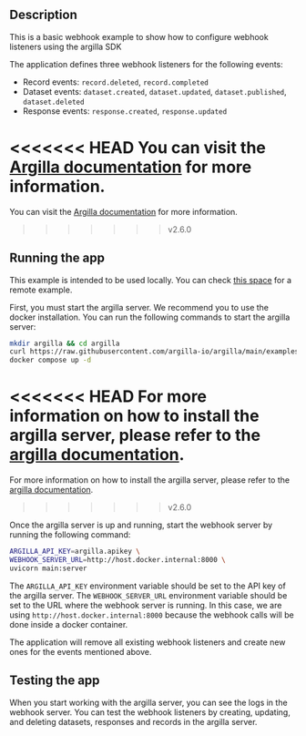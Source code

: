 ## Description

This is a basic webhook example to show how to configure webhook listeners using the argilla SDK

The application defines three webhook listeners for the following events:

- Record events: `record.deleted`, `record.completed`
- Dataset events: `dataset.created`, `dataset.updated`, `dataset.published`, `dataset.deleted`
- Response events: `response.created`, `response.updated`

<<<<<<< HEAD
You can visit the [Argilla documentation](https://docs.extralit.ai/dev/how_to_guides/webhooks) for more information.
=======
You can visit the [Argilla documentation](https://docs.argilla.io/dev/how_to_guides/webhooks) for more information.
>>>>>>> v2.6.0

## Running the app

This example is intended to be used locally. You can check [this space](https://huggingface.co/spaces/argilla/argilla-webhooks)
for a remote example.

First, you must start the argilla server. We recommend you to use the docker installation. You can run the following commands to start the argilla server:
```bash
mkdir argilla && cd argilla
curl https://raw.githubusercontent.com/argilla-io/argilla/main/examples/deployments/docker/docker-compose.yaml -o docker-compose.yaml
docker compose up -d
```

<<<<<<< HEAD
For more information on how to install the argilla server, please refer to the [argilla documentation](https://docs.extralit.ai/latest/getting_started).
=======
For more information on how to install the argilla server, please refer to the [argilla documentation](https://docs.argilla.io/latest/getting_started).
>>>>>>> v2.6.0

Once the argilla server is up and running, start the webhook server by running the following command:

```bash
ARGILLA_API_KEY=argilla.apikey \
WEBHOOK_SERVER_URL=http://host.docker.internal:8000 \
uvicorn main:server
```

The `ARGILLA_API_KEY` environment variable should be set to the API key of the argilla server.
The `WEBHOOK_SERVER_URL` environment variable should be set to the URL where the webhook server is running.
In this case, we are using `http://host.docker.internal:8000` because the webhook calls will be done inside a docker container.

The application will remove all existing webhook listeners and create new ones for the events mentioned above.

## Testing the app

When you start working with the argilla server, you can see the logs in the webhook server.
You can test the webhook listeners by creating, updating, and deleting datasets, responses and records in the argilla server.
